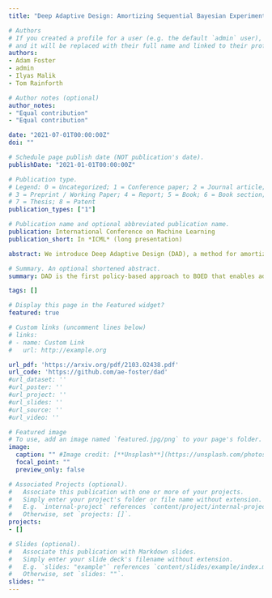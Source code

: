 ```yaml
---
title: "Deep Adaptive Design: Amortizing Sequential Bayesian Experimental Design"

# Authors
# If you created a profile for a user (e.g. the default `admin` user), write the username (folder name) here
# and it will be replaced with their full name and linked to their profile.
authors:
- Adam Foster
- admin
- Ilyas Malik
- Tom Rainforth

# Author notes (optional)
author_notes:
- "Equal contribution"
- "Equal contribution"

date: "2021-07-01T00:00:00Z"
doi: ""

# Schedule page publish date (NOT publication's date).
publishDate: "2021-01-01T00:00:00Z"

# Publication type.
# Legend: 0 = Uncategorized; 1 = Conference paper; 2 = Journal article;
# 3 = Preprint / Working Paper; 4 = Report; 5 = Book; 6 = Book section;
# 7 = Thesis; 8 = Patent
publication_types: ["1"]

# Publication name and optional abbreviated publication name.
publication: International Conference on Machine Learning
publication_short: In *ICML* (long presentation)

abstract: We introduce Deep Adaptive Design (DAD), a method for amortizing the cost of adaptive Bayesian experimental design that allows experiments to be run in real-time. Traditional sequential Bayesian optimal experimental design approaches require substantial computation at each stage of the experiment. This makes them un- suitable for most real-world applications, where decisions must typically be made quickly. DAD addresses this restriction by learning an amortized design network upfront and then using this to rapidly run (multiple) adaptive experiments at deployment time. This network represents a design policy which takes as input the data from previous steps, and outputs the next design using a single forward pass; these design decisions can be made in milliseconds during the live experiment. To train the network, we introduce contrastive in- formation bounds that are suitable objectives for the sequential setting, and propose a customized network architecture that exploits key symmetries. We demonstrate that DAD successfully amortizes the process of experimental design, outperforming alternative strategies on a number of problems.

# Summary. An optional shortened abstract.
summary: DAD is the first policy-based approach to BOED that enables adaptive experiments to be performed in real-time.

tags: []

# Display this page in the Featured widget?
featured: true

# Custom links (uncomment lines below)
# links:
# - name: Custom Link
#   url: http://example.org

url_pdf: 'https://arxiv.org/pdf/2103.02438.pdf'
url_code: 'https://github.com/ae-foster/dad'
#url_dataset: ''
#url_poster: ''
#url_project: ''
#url_slides: ''
#url_source: ''
#url_video: ''

# Featured image
# To use, add an image named `featured.jpg/png` to your page's folder.
image:
  caption: "" #Image credit: [**Unsplash**](https://unsplash.com/photos/pLCdAaMFLTE)
  focal_point: ""
  preview_only: false

# Associated Projects (optional).
#   Associate this publication with one or more of your projects.
#   Simply enter your project's folder or file name without extension.
#   E.g. `internal-project` references `content/project/internal-project/index.md`.
#   Otherwise, set `projects: []`.
projects:
- []

# Slides (optional).
#   Associate this publication with Markdown slides.
#   Simply enter your slide deck's filename without extension.
#   E.g. `slides: "example"` references `content/slides/example/index.md`.
#   Otherwise, set `slides: ""`.
slides: ""
---
```

